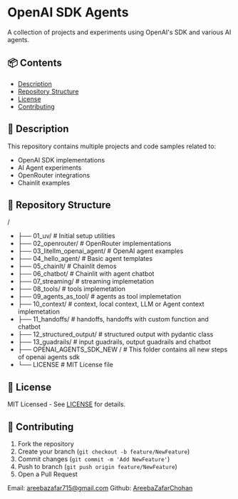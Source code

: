 # OpenAI SDK Agents  

A collection of projects and experiments using OpenAI's SDK and various AI agents.  

## 📦 Contents  
- [Description](#-description)  
- [Repository Structure](#-repository-structure)  
- [License](#-license)  
- [Contributing](#-contributing)  

## 🚀 Description  
This repository contains multiple projects and code samples related to:  
- OpenAI SDK implementations  
- AI Agent experiments  
- OpenRouter integrations  
- Chainlit examples  

## 📂 Repository Structure  

/
- ├── 01_uv/ # Initial setup utilities
- ├── 02_openrouter/ # OpenRouter implementations
- ├── 03_litellm_openai_agent/ # OpenAI agent examples
- ├── 04_hello_agent/ # Basic agent templates
- ├── 05_chainlt/ # Chainlit demos
- ├── 06_chatbot/ # Chainlit with agent chatbot
- ├── 07_streaming/ # streaming implemetation
- ├── 08_tools/ # tools implemetation
- ├── 09_agents_as_tool/ # agents as tool implemetation
- ├── 10_context/ # context, local context, LLM or Agent context implemetation
- ├── 11_handoffs/ # handoffs, handoffs with custom function and chatbot
- ├── 12_structured_output/ # structured output with pydantic class
- ├── 13_guadrails/ # input guadrails, output guadrails and chatbot
- ├── OPENAI_AGENTS_SDK_NEW / # This folder contains all new steps of openai agents sdk
- └── LICENSE # MIT License file


## 📜 License  
MIT Licensed - See [LICENSE](./LICENSE) for details.  

## 🤝 Contributing  
1. Fork the repository  
2. Create your branch (`git checkout -b feature/NewFeature`)  
3. Commit changes (`git commit -m 'Add NewFeature'`)  
4. Push to branch (`git push origin feature/NewFeature`)  
5. Open a Pull Request  

Email: areebazafar715@gmail.com
Github: [AreebaZafarChohan](https://github.com/AreebaZafarChohan)
